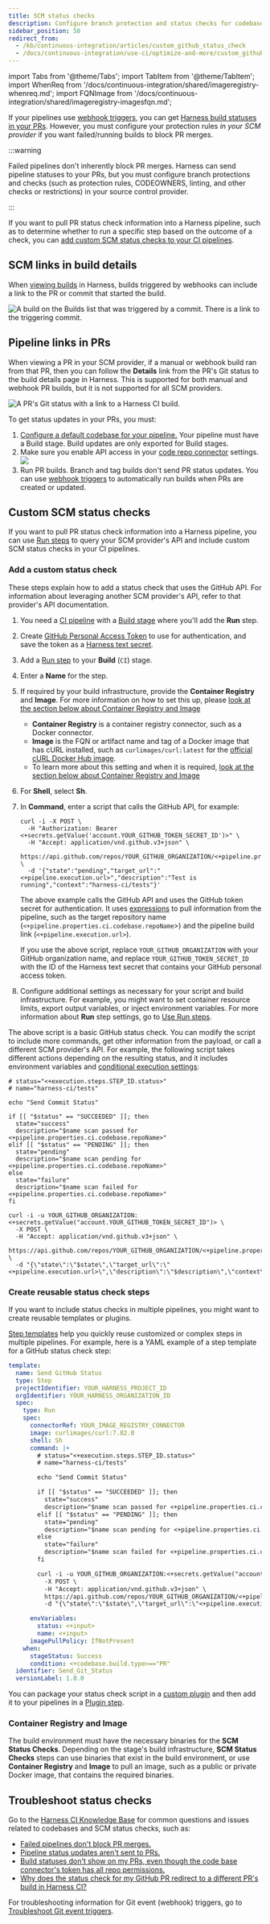 ```yaml
---
title: SCM status checks
description: Configure branch protection and status checks for codebases associated with Harness CI.
sidebar_position: 50
redirect_from:
  - /kb/continuous-integration/articles/custom_github_status_check
  - /docs/continuous-integration/use-ci/optimize-and-more/custom_github_status_check
---
```


import Tabs from '@theme/Tabs';
import TabItem from '@theme/TabItem';
import WhenReq from '/docs/continuous-integration/shared/imageregistry-whenreq.md';
import FQNImage from '/docs/continuous-integration/shared/imageregistry-imagesfqn.md';

If your pipelines use [webhook triggers](/docs/platform/triggers/triggering-pipelines), you can get [Harness build statuses in your PRs](#pipeline-links-in-prs). However, you must configure your protection rules _in your SCM provider_ if you want failed/running builds to block PR merges.

:::warning

Failed pipelines don't inherently block PR merges. Harness can send pipeline statuses to your PRs, but you must configure branch protections and checks (such as protection rules, CODEOWNERS, linting, and other checks or restrictions) in your source control provider.

:::

If you want to pull PR status check information into a Harness pipeline, such as to determine whether to run a specific step based on the outcome of a check, you can [add custom SCM status checks to your CI pipelines](#custom-scm-status-checks).

## SCM links in build details

When [viewing builds](../viewing-builds.md) in Harness, builds triggered by webhooks can include a link to the PR or commit that started the build.

![A build on the Builds list that was triggered by a commit. There is a link to the triggering commit.](../static/ci-builds-list-sc-link.png)

## Pipeline links in PRs

When viewing a PR in your SCM provider, if a manual or webhook build ran from that PR, then you can follow the **Details** link from the PR's Git status to the build details page in Harness. This is supported for both manual and webhook PR builds, but it is not supported for all SCM providers.

![A PR's Git status with a link to a Harness CI build.](../static/ci-builds-gh-pr-link.png)

To get status updates in your PRs, you must:

1. [Configure a default codebase for your pipeline.](/docs/continuous-integration/use-ci/codebase-configuration/create-and-configure-a-codebase#configure-the-default-codebase) Your pipeline must have a Build stage. Build updates are only exported for Build stages.
2. Make sure you enable API access in your [code repo connector](/docs/continuous-integration/use-ci/codebase-configuration/create-and-configure-a-codebase#code-repo-connectors) settings.
   ![](./static/scmstatus-apiauth.png)
3. Run PR builds. Branch and tag builds don't send PR status updates. You can use [webhook triggers](/docs/platform/triggers/triggering-pipelines) to automatically run builds when PRs are created or updated.

## Custom SCM status checks

If you want to pull PR status check information into a Harness pipeline, you can use [Run steps](../run-step-settings.md) to query your SCM provider's API and include custom SCM status checks in your CI pipelines.

### Add a custom status check

These steps explain how to add a status check that uses the GitHub API. For information about leveraging another SCM provider's API, refer to that provider's API documentation.

1. You need a [CI pipeline](../prep-ci-pipeline-components.md) with a [Build stage](../set-up-build-infrastructure/ci-stage-settings.md) where you'll add the **Run** step.
2. Create [GitHub Personal Access Token](https://docs.github.com/en/authentication/keeping-your-account-and-data-secure/managing-your-personal-access-tokens) to use for authentication, and save the token as a [Harness text secret](/docs/platform/secrets/add-use-text-secrets).
3. Add a [Run step](../run-step-settings.md) to your **Build** (`CI`) stage.
4. Enter a **Name** for the step.
5. If required by your build infrastructure, provide the **Container Registry** and **Image**. For more information on how to set this up, please [look at the section below about Container Registry and Image](#container-registry-and-image)
   - **Container Registry** is a container registry connector, such as a Docker connector.
   - **Image** is the FQN or artifact name and tag of a Docker image that has cURL installed, such as `curlimages/curl:latest` for the [official cURL Docker Hub image](https://hub.docker.com/r/curlimages/curl).
   - To learn more about this setting and when it is required, [look at the section below about Container Registry and Image](#container-registry-and-image)
6. For **Shell**, select **Sh**.
7. In **Command**, enter a script that calls the GitHub API, for example:

   ```shell
   curl -i -X POST \
     -H "Authorization: Bearer <+secrets.getValue('account.YOUR_GITHUB_TOKEN_SECRET_ID')>" \
     -H "Accept: application/vnd.github.v3+json" \
     https://api.github.com/repos/YOUR_GITHUB_ORGANIZATION/<+pipeline.properties.ci.codebase.repoName>/statuses/<+codebase.commitSha> \
     -d '{"state":"pending","target_url":"<+pipeline.execution.url>","description":"Test is running","context":"harness-ci/tests"}'
   ```

   The above example calls the GitHub API and uses the GitHub token secret for authentication. It uses [expressions](/docs/platform/variables-and-expressions/harness-variables.md) to pull information from the pipeline, such as the target repository name (`<+pipeline.properties.ci.codebase.repoName`>) and the pipeline build link (`<+pipeline.execution.url>`).

   If you use the above script, replace `YOUR_GITHUB_ORGANIZATION` with your GitHub organization name, and replace `YOUR_GITHUB_TOKEN_SECRET_ID` with the ID of the Harness text secret that contains your GitHub personal access token.

8. Configure additional settings as necessary for your script and build infrastructure. For example, you might want to set container resource limits, export output variables, or inject environment variables. For more information about **Run** step settings, go to [Use Run steps](../run-step-settings.md).

The above script is a basic GitHub status check. You can modify the script to include more commands, get other information from the payload, or call a different SCM provider's API. For example, the following script takes different actions depending on the resulting status, and it includes environment variables and [conditional execution settings](/docs/platform/pipelines/step-skip-condition-settings.md):

```shell
# status="<+execution.steps.STEP_ID.status>"
# name="harness-ci/tests"

echo "Send Commit Status"

if [[ "$status" == "SUCCEEDED" ]]; then
  state="success"
  description="$name scan passed for <+pipeline.properties.ci.codebase.repoName>"
elif [[ "$status" == "PENDING" ]]; then
  state="pending"
  description="$name scan pending for <+pipeline.properties.ci.codebase.repoName>"
else
  state="failure"
  description="$name scan failed for <+pipeline.properties.ci.codebase.repoName>"
fi

curl -i -u YOUR_GITHUB_ORGANIZATION:<+secrets.getValue("account.YOUR_GITHUB_TOKEN_SECRET_ID")> \
  -X POST \
  -H "Accept: application/vnd.github.v3+json" \
  https://api.github.com/repos/YOUR_GITHUB_ORGANIZATION/<+pipeline.properties.ci.codebase.repoName>/statuses/<+codebase.commitSha> \
  -d "{\"state\":\"$state\",\"target_url\":\"<+pipeline.execution.url>\",\"description\":\"$description\",\"context\":\"$name\"}"
```

### Create reusable status check steps

If you want to include status checks in multiple pipelines, you might want to create reusable templates or plugins.

<Tabs>
  <TabItem value="template" label="Create a step template" default>

[Step templates](/docs/platform/templates/run-step-template-quickstart) help you quickly reuse customized or complex steps in multiple pipelines. For example, here is a YAML example of a step template for a GitHub status check step:

```yaml
template:
  name: Send GitHub Status
  type: Step
  projectIdentifier: YOUR_HARNESS_PROJECT_ID
  orgIdentifier: YOUR_HARNESS_ORGANIZATION_ID
  spec:
    type: Run
    spec:
      connectorRef: YOUR_IMAGE_REGISTRY_CONNECTOR
      image: curlimages/curl:7.82.0
      shell: Sh
      command: |+
        # status="<+execution.steps.STEP_ID.status>"
        # name="harness-ci/tests"

        echo "Send Commit Status"

        if [[ "$status" == "SUCCEEDED" ]]; then
          state="success"
          description="$name scan passed for <+pipeline.properties.ci.codebase.repoName>"
        elif [[ "$status" == "PENDING" ]]; then
          state="pending"
          description="$name scan pending for <+pipeline.properties.ci.codebase.repoName>"
        else
          state="failure"
          description="$name scan failed for <+pipeline.properties.ci.codebase.repoName>"
        fi

        curl -i -u YOUR_GITHUB_ORGANIZATION:<+secrets.getValue("account.YOUR_GITHUB_TOKEN_SECRET_ID")> \
          -X POST \
          -H "Accept: application/vnd.github.v3+json" \
          https://api.github.com/repos/YOUR_GITHUB_ORGANIZATION/<+pipeline.properties.ci.codebase.repoName>/statuses/<+codebase.commitSha> \
          -d "{\"state\":\"$state\",\"target_url\":\"<+pipeline.execution.url>\",\"description\":\"$description\",\"context\":\"$name\"}"

      envVariables:
        status: <+input>
        name: <+input>
      imagePullPolicy: IfNotPresent
    when:
      stageStatus: Success
      condition: <+codebase.build.type>=="PR"
  identifier: Send_Git_Status
  versionLabel: 1.0.0
```

</TabItem>
  <TabItem value="plugin" label="Write a custom plugin">

You can package your status check script in a [custom plugin](../use-drone-plugins/custom_plugins.md) and then add it to your pipelines in a [Plugin step](../use-drone-plugins/custom_plugins.md#add-the-plugin-step).

</TabItem>
</Tabs>

### Container Registry and Image

The build environment must have the necessary binaries for the **SCM Status Checks**. Depending on the stage's build infrastructure, **SCM Status Checks** steps can use binaries that exist in the build environment, or use **Container Registry** and **Image** to pull an image, such as a public or private Docker image, that contains the required binaries.

<WhenReq />

<FQNImage />

## Troubleshoot status checks

Go to the [Harness CI Knowledge Base](/docs/continuous-integration/ci-articles-faqs/continuous-integration-faqs) for common questions and issues related to codebases and SCM status checks, such as:

- [Failed pipelines don't block PR merges.](/docs/continuous-integration/ci-articles-faqs/continuous-integration-faqs#failed-pipelines-dont-block-pr-merges)
- [Pipeline status updates aren't sent to PRs.](/docs/continuous-integration/ci-articles-faqs/continuous-integration-faqs#pipeline-status-updates-arent-sent-to-prs)
- [Build statuses don't show on my PRs, even though the code base connector's token has all repo permissions.](/docs/continuous-integration/ci-articles-faqs/continuous-integration-faqs#build-statuses-dont-show-on-my-prs-even-though-the-code-base-connectors-token-has-all-repo-permissions)
- [Why does the status check for my GitHub PR redirect to a different PR's build in Harness CI?](/docs/continuous-integration/ci-articles-faqs/continuous-integration-faqs#why-does-the-status-check-for-my-pr-redirect-to-a-different-prs-build-harness)

For troubleshooting information for Git event (webhook) triggers, go to [Troubleshoot Git event triggers](/docs/platform/triggers/triggering-pipelines/#troubleshoot-git-event-triggers).
